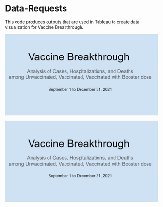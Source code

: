 # Data-Requests

This code produces outputs that are used in Tableau to create data visualization for Vaccine Breakthrough.

![](Images/VB_DataViz_Slide1.png)

![](Images/VB_DataViz_Slide1.png)






